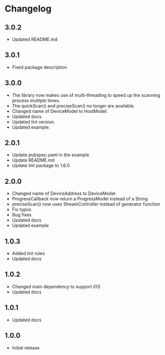 # Changelog

## 3.0.2

* Updated README.md

## 3.0.1

* Fixed package description

## 3.0.0

* The library now makes use of multi-threading to speed up the scanning process multiple times.
* The quickScan() and preciseScan() no longer are available.
* Changed name of DeviceModel to HostModel.
* Updated docs.
* Updated lint version.
* Updated example.

## 2.0.1

* Update pubspec.yaml in the example
* Update README.md
* Update lint package to 1.6.0

## 2.0.0

* Changed name of DeviceAddress to DeviceModel
* ProgressCallback now return a ProgressModel instead of a String
* preciseScan() now uses StreamController instead of generator function
* Fix typos
* Bug fixes
* Updated docs
* Updated example

## 1.0.3

* Added lint rules
* Updated docs

## 1.0.2

* Changed main dependency to support iOS
* Updated docs

## 1.0.1

* Updated docs

## 1.0.0

* Initial release
